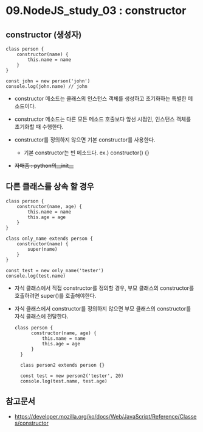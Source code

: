 # 09.NodeJS_study_03 : constructor

## constructor (생성자)

    class person {
        constructor(name) {
            this.name = name
        }    
    }

    const john = new person('john')
    console.log(john.name) // john

- constructor 메소드는 클래스의 인스턴스 객체를 생성하고 초기화하는 특별한 메소드이다.

- constructor 메소드는 다른 모든 메소드 호출보다 앞선 시점인, 인스턴스 객체를 초기화할 때 수행한다.

- constructor를 정의하지 않으면 기본 constructor를 사용한다.
    - 기본 constructor는 빈 메소드다. ex.) constructor() {}

- ~~자매품 : python의__init__~~

## 다른 클래스를 상속 할 경우

    class person {
        constructor(name, age) {
            this.name = name
            this.age = age    
        }
    }

    class only_name extends person {
        constructor(name) {
            super(name)
        }
    }

    const test = new only_name('tester')
    console.log(test.name)

- 자식 클래스에서 직접 constructor를 정의할 경우, 부모 클래스의 constructor를 호출하려면 super()를 호출해야한다.

- 자식 클래스에서 constructor를 정의하지 않으면 부모 클래스의 constructor를 자식 클래스에 전달한다.
    <pre><code>class person {
        constructor(name, age) {
            this.name = name
            this.age = age    
        }
    }

    class person2 extends person {}

    const test = new person2('tester', 20)
    console.log(test.name, test.age)</code></pre>

## 참고문서

- https://developer.mozilla.org/ko/docs/Web/JavaScript/Reference/Classes/constructor